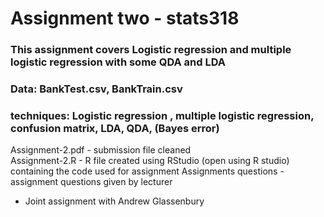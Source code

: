 # Assignment two - stats318

### This assignment covers Logistic regression and multiple logistic regression with some QDA and LDA
### Data: BankTest.csv, BankTrain.csv
### techniques: Logistic regression , multiple logistic regression, confusion matrix, LDA, QDA, (Bayes error)

Assignment-2.pdf - submission file cleaned  
Assignment-2.R - R  file created using RStudio (open using R studio) containing the code used for assignment
Assignments questions - assignment questions given by lecturer  

- Joint assignment with Andrew Glassenbury
